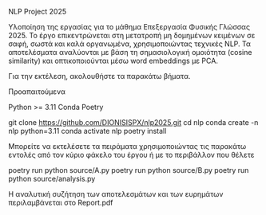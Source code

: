 NLP Project 2025

Υλοποίηση της εργασίας για το μάθημα Επεξεργασία Φυσικής Γλώσσας 2025. Το έργο επικεντρώνεται στη μετατροπή μη δομημένων κειμένων σε σαφή, σωστά και καλά οργανωμένα, χρησιμοποιώντας τεχνικές NLP. Τα αποτελέσματα αναλύονται με βάση τη σημασιολογική ομοιότητα (cosine similarity) και οπτικοποιούνται μέσω word embeddings με PCA.

Για την εκτέλεση, ακολουθήστε τα παρακάτω βήματα.

Προαπαιτούμενα

Python >= 3.11
Conda
Poetry

git clone https://github.com/DIONISISPX/nlp2025.git
cd nlp
conda create -n nlp python=3.11
conda activate nlp
poetry install


Μπορείτε να εκτελέσετε τα πειράματα χρησιμοποιώντας τις παρακάτω εντολές από τον κύριο φάκελο του έργου ή με το περιβάλλον που θέλετε

poetry run python source/A.py
poetry run python source/B.py
poetry run python source/analysis.py

Η αναλυτική συζήτηση των αποτελεσμάτων και των ευρημάτων περιλαμβάνεται στο Report.pdf